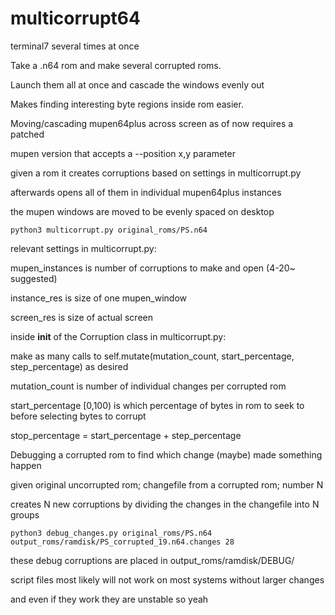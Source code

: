 # multicorrupt64
terminal7 several times at once

Take a .n64 rom and make several corrupted roms.

Launch them all at once and cascade the windows evenly out

Makes finding interesting byte regions inside rom easier.



Moving/cascading mupen64plus across screen as of now requires a patched 

mupen version that accepts a --position x,y parameter 



given a rom it creates corruptions based on settings in multicorrupt.py

afterwards opens all of them in individual mupen64plus instances 

the mupen windows are moved to be evenly spaced on desktop

```python3 multicorrupt.py original_roms/PS.n64```


relevant settings in multicorrupt.py:

mupen_instances is number of corruptions to make and open (4-20~ suggested)

instance_res is size of one mupen_window

screen_res is size of actual screen




inside __init__ of the Corruption class in multicorrupt.py:

make as many calls to self.mutate(mutation_count, start_percentage, step_percentage) as desired

mutation_count is number of individual changes per corrupted rom

start_percentage [0,100) is which percentage of bytes in rom to seek to before selecting bytes to corrupt

stop_percentage = start_percentage + step_percentage





Debugging a corrupted rom to find which change (maybe) made something happen

given original uncorrupted rom;  changefile from a corrupted rom;  number N

creates N new corruptions by dividing the changes in the changefile into N groups

```python3 debug_changes.py original_roms/PS.n64 output_roms/ramdisk/PS_corrupted_19.n64.changes 28```

these debug corruptions are placed in output_roms/ramdisk/DEBUG/




script files most likely will not work on most systems without larger changes 

and even if they work they are unstable so yeah
